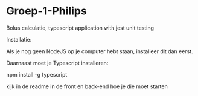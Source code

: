 # Groep-1-Philips

Bolus calculatie, typescript application with jest unit testing

Installatie:

Als je nog geen NodeJS op je computer hebt staan, installeer dit dan eerst.

Daarnaast moet je Typescript installeren:

npm install -g typescript

kijk in de readme in de front en back-end hoe je die moet starten